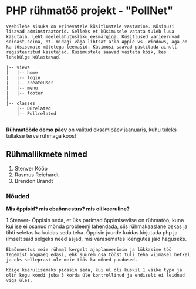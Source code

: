# PHP rühmatöö projekt - "PollNet"
	Veebilehe sisuks on erinevatele küsitlustele vastamine. Küsimusi lisavad adminstraatorid. Selleks et küsimusele vatata tuleb luua kasutaja. Leht meelelahutusliku eesmärgiga. Küsitlused varieeruvad seinast-seina, nt. midagi väga lihtsat a'la Apple vs. Windows, aga on ka tõsisemate mõtetega teemasid. Küsimusi saavad püstitada ainult registeeritud kasutajad. Küsimustele saavad vastata kõik, kes lehekülge külastavad.    

```
|-- views
|   |-- home
|   |-- login
|   |-- createUser
|   |-- menu
|   |-- footer
|   
|-- classes
    |-- DBrelated
    |-- Pollrelated
	
```
**Rühmatööde demo päev** on valitud eksamipäev jaanuaris, kuhu tuleks tullakse terve rühmaga koos!

## Rühmaliikmete nimed
1. Stenver Kööp
1. Rasmus Reichardt
1. Brendon Brandt

### Nõuded

 **Mis õppisid? mis ebaõnnestus? mis oli keeruline?**
 
 1.Stenver-
	Õppisin seda, et üks parimad õppimiseviise on rühmatöö, kuna kui ise ei osanud mõnda probleemi lahendada, siis rühmakaaslane oskas ja tihti seletas ka kuidas seda teha. Õppisin juurde kuidas kirjutada php ja ilmselt said selgeks need asjad, mis varasemates loengutes jäid häguseks.
	
	Ebaõnnestus meie rühmal kergelt ajaplaneerimin ja lükkasime töö tegemist koguaeg edasi, ehk suurem osa tööst tuli teha viimasel hetkel ja eks selleprast ole meie töös ka mõned puudused. 
	
	Kõige keerulisemaks pidasin seda, kui ul oli kuskil 1 väike typo ja olin kogu koodi juba 3 korda üle kontrollinud ja endiselt ei leidnud viga üles. 
	